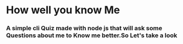 # How well you know Me
### A simple cli Quiz made with node js that will ask some Questions about me to Know me better.So Let's take a look

